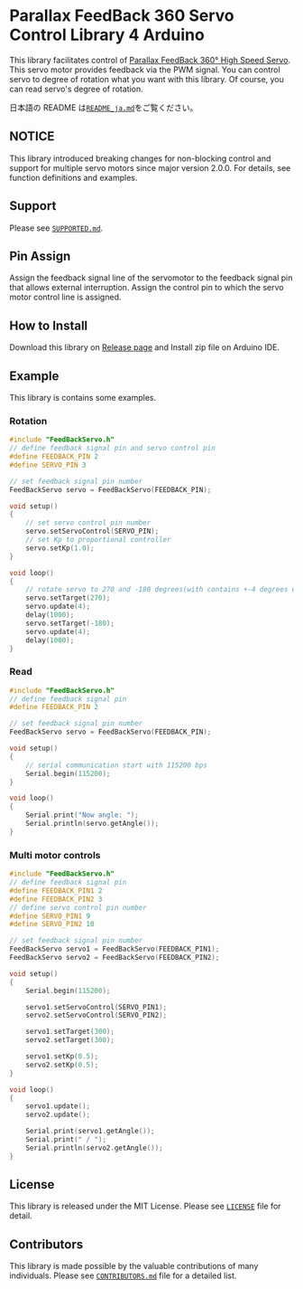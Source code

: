 # Parallax FeedBack 360 Servo Control Library 4 Arduino

This library facilitates control of [Parallax FeedBack 360° High Speed Servo](https://www.parallax.com/product/900-00360). This servo motor provides feedback via the PWM signal. You can control servo to degree of rotation what you want with this library. Of course, you can read servo's degree of rotation.

日本語の README は[`README_ja.md`](https://github.com/HyodaKazuaki/Parallax-FeedBack-360-Servo-Control-Library-4-Arduino/blob/master/README_ja.md)をご覧ください。

## NOTICE

This library introduced breaking changes for non-blocking control and support for multiple servo motors since major version 2.0.0.
For details, see function definitions and examples.

## Support

Please see [`SUPPORTED.md`](https://github.com/HyodaKazuaki/Parallax-FeedBack-360-Servo-Control-Library-4-Arduino/blob/master/SUPPORTED.md).

## Pin Assign

Assign the feedback signal line of the servomotor to the feedback signal pin that allows external interruption.
Assign the control pin to which the servo motor control line is assigned.

## How to Install

Download this library on [Release page](https://github.com/HyodaKazuaki/Parallax-FeedBack-360-Servo-Control-Library-4-Arduino/releases) and Install zip file on Arduino IDE.

## Example

This library is contains some examples.

### Rotation

```cpp
#include "FeedBackServo.h"
// define feedback signal pin and servo control pin
#define FEEDBACK_PIN 2
#define SERVO_PIN 3

// set feedback signal pin number
FeedBackServo servo = FeedBackServo(FEEDBACK_PIN);

void setup()
{
    // set servo control pin number
    servo.setServoControl(SERVO_PIN);
    // set Kp to proportional controller
    servo.setKp(1.0);
}

void loop()
{
    // rotate servo to 270 and -180 degrees(with contains +-4 degrees error) each 1 second with non-blocking.
    servo.setTarget(270);
    servo.update(4);
    delay(1000);
    servo.setTarget(-180);
    servo.update(4);
    delay(1000);
}
```

### Read

```cpp
#include "FeedBackServo.h"
// define feedback signal pin
#define FEEDBACK_PIN 2

// set feedback signal pin number
FeedBackServo servo = FeedBackServo(FEEDBACK_PIN);

void setup()
{
    // serial communication start with 115200 bps
    Serial.begin(115200);
}

void loop()
{
    Serial.print("Now angle: ");
    Serial.println(servo.getAngle());
}
```

### Multi motor controls

```cpp
#include "FeedBackServo.h"
// define feedback signal pin
#define FEEDBACK_PIN1 2
#define FEEDBACK_PIN2 3
// define servo control pin number
#define SERVO_PIN1 9
#define SERVO_PIN2 10

// set feedback signal pin number
FeedBackServo servo1 = FeedBackServo(FEEDBACK_PIN1);
FeedBackServo servo2 = FeedBackServo(FEEDBACK_PIN2);

void setup()
{
    Serial.begin(115200);

    servo1.setServoControl(SERVO_PIN1);
    servo2.setServoControl(SERVO_PIN2);

    servo1.setTarget(300);
    servo2.setTarget(300);

    servo1.setKp(0.5);
    servo2.setKp(0.5);
}

void loop()
{
    servo1.update();
    servo2.update();

    Serial.print(servo1.getAngle());
    Serial.print(" / ");
    Serial.println(servo2.getAngle());
}
```

## License

This library is released under the MIT License.
Please see [`LICENSE`](https://github.com/HyodaKazuaki/Parallax-FeedBack-360-Servo-Control-Library-4-Arduino/blob/master/LICENSE) file for detail.

## Contributors

This library is made possible by the valuable contributions of many individuals.
Please see [`CONTRIBUTORS.md`](https://github.com/HyodaKazuaki/Parallax-FeedBack-360-Servo-Control-Library-4-Arduino/blob/master/CONTRIBUTORS.md) file for a detailed list.
